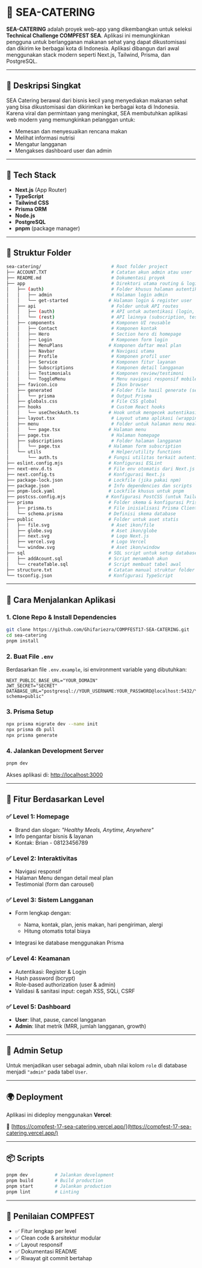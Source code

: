 # 🥗 SEA-CATERING

**SEA-CATERING** adalah proyek web-app yang dikembangkan untuk seleksi **Technical Challenge COMPFEST SEA**. Aplikasi ini memungkinkan pengguna untuk berlangganan makanan sehat yang dapat dikustomisasi dan dikirim ke berbagai kota di Indonesia. Aplikasi dibangun dari awal menggunakan stack modern seperti Next.js, Tailwind, Prisma, dan PostgreSQL.

---

## 📌 Deskripsi Singkat

SEA Catering berawal dari bisnis kecil yang menyediakan makanan sehat yang bisa dikustomisasi dan dikirimkan ke berbagai kota di Indonesia. Karena viral dan permintaan yang meningkat, SEA membutuhkan aplikasi web modern yang memungkinkan pelanggan untuk:

* Memesan dan menyesuaikan rencana makan
* Melihat informasi nutrisi
* Mengatur langganan
* Mengakses dashboard user dan admin

---

## 🧰 Tech Stack

* **Next.js** (App Router)
* **TypeScript**
* **Tailwind CSS**
* **Prisma ORM**
* **Node.js**
* **PostgreSQL**
* **pnpm** (package manager)

---

## 📁 Struktur Folder

```bash
sea-catering/                          # Root folder project
├── ACCOUNT.TXT                        # Catatan akun admin atau user
├── README.md                          # Dokumentasi proyek
├── app                                # Direktori utama routing & logic App Router Next.js
│   ├── (auth)                         # Folder khusus halaman autentikasi
│   │   ├── admin                      # Halaman login admin
│   │   └── get-started               # Halaman login & register user
│   ├── api                            # Folder untuk API routes
│   │   ├── (auth)                     # API untuk autentikasi (login, register)
│   │   └── (rest)                     # API lainnya (subscription, testimonial, dll)
│   ├── components                     # Komponen UI reusable
│   │   ├── Contact                    # Komponen kontak
│   │   ├── Hero                       # Section hero di homepage
│   │   ├── Login                      # Komponen form login
│   │   ├── MenuPlans                 # Komponen daftar meal plan
│   │   ├── Navbar                     # Navigasi utama
│   │   ├── Profile                    # Komponen profil user
│   │   ├── Service                    # Komponen fitur layanan
│   │   ├── Subscriptions              # Komponen detail langganan
│   │   ├── Testimonials               # Komponen review/testimoni
│   │   └── ToggleMenu                 # Menu navigasi responsif mobile
│   ├── favicon.ico                    # Ikon browser
│   ├── generated                      # Folder file hasil generate (seperti Prisma client)
│   │   └── prisma                     # Output Prisma
│   ├── globals.css                    # File CSS global
│   ├── hooks                          # Custom React hooks
│   │   └── useCheckAuth.ts           # Hook untuk mengecek autentikasi user
│   ├── layout.tsx                     # Layout utama aplikasi (wrapping halaman)
│   ├── menu                           # Folder untuk halaman menu meal plans
│   │   └── page.tsx                  # Halaman menu
│   ├── page.tsx                       # Halaman homepage
│   ├── subscriptions                  # Folder halaman langganan
│   │   └── page.tsx                  # Halaman form subscription
│   └── utils                          # Helper/utility functions
│       └── auth.ts                   # Fungsi utilitas terkait autentikasi
├── eslint.config.mjs                 # Konfigurasi ESLint
├── next-env.d.ts                     # File env otomatis dari Next.js (TypeScript support)
├── next.config.ts                    # Konfigurasi Next.js
├── package-lock.json                 # Lockfile (jika pakai npm)
├── package.json                      # Info dependencies dan scripts
├── pnpm-lock.yaml                    # Lockfile khusus untuk pnpm
├── postcss.config.mjs               # Konfigurasi PostCSS (untuk Tailwind)
├── prisma                            # Folder skema & konfigurasi Prisma ORM
│   ├── prisma.ts                     # File inisialisasi Prisma Client
│   └── schema.prisma                 # Definisi skema database
├── public                            # Folder untuk aset statis
│   ├── file.svg                       # Aset ikon/file
│   ├── globe.svg                      # Aset ikon/globe
│   ├── next.svg                       # Logo Next.js
│   ├── vercel.svg                     # Logo Vercel
│   └── window.svg                     # Aset ikon/window
├── sql                               # SQL script untuk setup database
│   ├── addAcount.sql                 # Script menambah akun
│   └── createTable.sql               # Script membuat tabel awal
├── structure.txt                     # Catatan manual struktur folder (opsional)
└── tsconfig.json                     # Konfigurasi TypeScript

```

---

## 🚀 Cara Menjalankan Aplikasi

### 1. Clone Repo & Install Dependencies

```bash
git clone https://github.com/Ghifariezra/COMPFEST17-SEA-CATERING.git
cd sea-catering
pnpm install
```

### 2. Buat File `.env`

Berdasarkan file `.env.example`, isi environment variable yang dibutuhkan:

```env
NEXT_PUBLIC_BASE_URL="YOUR_DOMAIN"
JWT_SECRET="SECRET"
DATABASE_URL="postgresql://YOUR_USERNAME:YOUR_PASSWORD@localhost:5432/YOUR_DATABASE?schema=public"
```

### 3. Prisma Setup

```bash
npx prisma migrate dev --name init
npx prisma db pull
npx prisma generate
```

### 4. Jalankan Development Server

```bash
pnpm dev
```

Akses aplikasi di: [http://localhost:3000](http://localhost:3000)

---

## 🎯 Fitur Berdasarkan Level

### ✅ Level 1: Homepage

* Brand dan slogan: *"Healthy Meals, Anytime, Anywhere"*
* Info pengantar bisnis & layanan
* Kontak: Brian - 08123456789

### ✅ Level 2: Interaktivitas

* Navigasi responsif
* Halaman Menu dengan detail meal plan
* Testimonial (form dan carousel)

### ✅ Level 3: Sistem Langganan

* Form lengkap dengan:

  * Nama, kontak, plan, jenis makan, hari pengiriman, alergi
  * Hitung otomatis total biaya
* Integrasi ke database menggunakan Prisma

### ✅ Level 4: Keamanan

* Autentikasi: Register & Login
* Hash password (bcrypt)
* Role-based authorization (user & admin)
* Validasi & sanitasi input: cegah XSS, SQLi, CSRF

### ✅ Level 5: Dashboard

* **User**: lihat, pause, cancel langganan
* **Admin**: lihat metrik (MRR, jumlah langganan, growth)

---

## 🔐 Admin Setup

Untuk menjadikan user sebagai admin, ubah nilai kolom `role` di database menjadi `"admin"` pada tabel `User`.

---

## 🌍 Deployment

Aplikasi ini dideploy menggunakan **Vercel**:

🔗 [https://compfest-17-sea-catering.vercel.app/](https://compfest-17-sea-catering.vercel.app/)

---

## 📦 Scripts

```bash
pnpm dev          # Jalankan development
pnpm build        # Build production
pnpm start        # Jalankan production
pnpm lint         # Linting
```

---

## 📄 Penilaian COMPFEST

* ✅ Fitur lengkap per level
* ✅ Clean code & arsitektur modular
* ✅ Layout responsif
* ✅ Dokumentasi README
* ✅ Riwayat git commit bertahap
